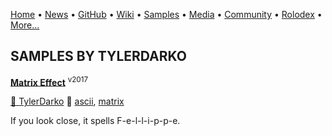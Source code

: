 [Home](https://qb64.com) • [News](/news.md) • [GitHub](/github.md) • [Wiki](/wiki.md) • [Samples](/samples.md) • [Media](/media.md) • [Community](/community.md) • [Rolodex](/rolodex.md) • [More...](/more.md)

## SAMPLES BY TYLERDARKO

**[Matrix Effect](matrix-effect/index.md)** <sup>v2017</sup>

[🐝 TylerDarko](tylerdarko.md) 🔗 [ascii](ascii.md), [matrix](matrix.md)

If you look close, it spells F-e-l-l-i-p-p-e.
